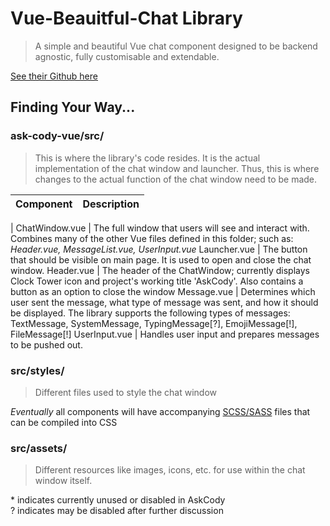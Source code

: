 # Vue-Beauitful-Chat Library
> A simple and beautiful Vue chat component designed to be backend agnostic, fully customisable and extendable.

[See their Github here](https://github.com/mattmezza/vue-beautiful-chat)

## Finding Your Way...
### ask-cody-vue/src/
> This is where the library's code resides. It is the actual implementation of the chat window and launcher. Thus, this is where changes to the actual function of the chat window need to be made.

Component | Description
----------|------------
|
ChatWindow.vue | The full window that users will see and interact with. Combines many of the other Vue files defined in this folder; such as: *Header.vue, MessageList.vue, UserInput.vue*
Launcher.vue | The button that should be visible on main page. It is used to open and close the chat window.
Header.vue | The header of the ChatWindow; currently displays Clock Tower icon and project's working title 'AskCody'. Also contains a button as an option to close the window
Message.vue | Determines which user sent the message, what type of message was sent, and how it should be displayed. The library supports the following types of messages: TextMessage, SystemMessage, TypingMessage[?], EmojiMessage[!], FileMessage[!]
UserInput.vue | Handles user input and prepares messages to be pushed out.

### src/styles/
> Different files used to style the chat window

*Eventually* all components will have accompanying [SCSS/SASS](https://sass-lang.com/guide) files that can be compiled into CSS

### src/assets/
> Different resources like images, icons, etc. for use within the chat window itself.
<p>
* indicates currently unused or disabled in AskCody <br> ? indicates may be disabled after further discussion 
</p>
